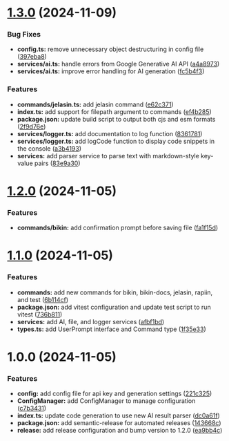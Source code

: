 # [1.3.0](https://github.com/lzif/malas/compare/v1.2.0...v1.3.0) (2024-11-09)


### Bug Fixes

* **config.ts:** remove unnecessary object destructuring in config file ([397eba8](https://github.com/lzif/malas/commit/397eba876da671cd570854c6520625638e0bb2a3))
* **services/ai.ts:** handle errors from Google Generative AI API ([a4a8973](https://github.com/lzif/malas/commit/a4a89732443192aab5168cc5e0c5f65698950d40))
* **services/ai.ts:** improve error handling for AI generation ([fc5b4f3](https://github.com/lzif/malas/commit/fc5b4f30d1985e9c62f2bc04f3e69dd12af9b649))


### Features

* **commands/jelasin.ts:** add jelasin command ([e62c371](https://github.com/lzif/malas/commit/e62c3714dd024c7af8b8ff20016f1352cec3eada))
* **index.ts:** add support for filepath argument to commands ([ef4b285](https://github.com/lzif/malas/commit/ef4b285e6f6c191c531c5d39fc4ab2af032b266a))
* **package.json:** update build script to output both cjs and esm formats ([2f9d76e](https://github.com/lzif/malas/commit/2f9d76e30825566c762f162d295a6a108ee5dccc))
* **services/logger.ts:** add documentation to log function ([8361781](https://github.com/lzif/malas/commit/836178118b3b3d6c9b25d13e5872919abfcad8ad))
* **services/logger.ts:** add logCode function to display code snippets in the console ([a3b4193](https://github.com/lzif/malas/commit/a3b41935edec833081e91dc4456ad3b29c4df2bd))
* **services:** add parser service to parse text with markdown-style key-value pairs ([83e9a30](https://github.com/lzif/malas/commit/83e9a30255ba8a4399024282b3bf47b54c58746c))

# [1.2.0](https://github.com/lzif/malas/compare/v1.1.0...v1.2.0) (2024-11-05)


### Features

* **commands/bikin:** add confirmation prompt before saving file ([fa1f15d](https://github.com/lzif/malas/commit/fa1f15d826414aaba66f1fe019905650fabb3caf))

# [1.1.0](https://github.com/lzif/malas/compare/v1.0.0...v1.1.0) (2024-11-05)


### Features

* **commands:** add new commands for bikin, bikin-docs, jelasin, rapiin, and test ([6b114cf](https://github.com/lzif/malas/commit/6b114cfcf6afe444f70e9b274d545999d4d0966f))
* **package.json:** add vitest configuration and update test script to run vitest ([736b811](https://github.com/lzif/malas/commit/736b811cc2adea6613fb08ec8de6610c1633094c))
* **services:** add AI, file, and logger services ([afbf1bd](https://github.com/lzif/malas/commit/afbf1bd3937868ea9127caba24fa7b7ea148ea9f))
* **types.ts:** add UserPrompt interface and Command type ([1f35e33](https://github.com/lzif/malas/commit/1f35e334ccef286c8e931e649387c955c6a44bc7))

# 1.0.0 (2024-11-05)

### Features

- **config:** add config file for api key and generation settings ([221c325](https://github.com/lzif/malas/commit/221c325a6a6608c7f4229dea40ab4c5bb14c761b))
- **ConfigManager:** add ConfigManager to manage configuration ([c7b3431](https://github.com/lzif/malas/commit/c7b3431846667b068f37f1110e7c4cfb022a4dfa))
- **index.ts:** update code generation to use new AI result parser ([dc0a61f](https://github.com/lzif/malas/commit/dc0a61f7af2aa4628e9e43c3729b74a79b62cff5))
- **package.json:** add semantic-release for automated releases ([143668c](https://github.com/lzif/malas/commit/143668c79a4e492a93649253b598b4ba613642f2))
- **release:** add release configuration and bump version to 1.2.0 ([ea9bb4c](https://github.com/lzif/malas/commit/ea9bb4c73d4828df50cab10a94efc9ea548398e6))
